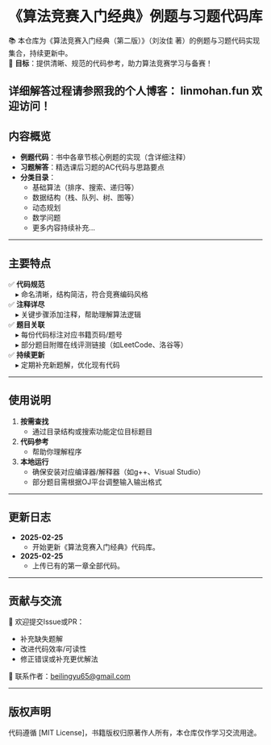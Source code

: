 # 《算法竞赛入门经典》例题与习题代码库

📚 本仓库为《算法竞赛入门经典（第二版）》（刘汝佳 著）的例题与习题代码实现集合，持续更新中。  
🚀 **目标**：提供清晰、规范的代码参考，助力算法竞赛学习与备赛！


详细解答过程请参照我的个人博客：
linmohan.fun
欢迎访问！
---
## 内容概览

- **例题代码**：书中各章节核心例题的实现（含详细注释）
- **习题解答**：精选课后习题的AC代码与思路要点
- **分类目录**：
  - 基础算法（排序、搜索、递归等）
  - 数据结构（栈、队列、树、图等）
  - 动态规划
  - 数学问题
  - 更多内容持续补充...

---

## 主要特点

✅ **代码规范**  
 ▸ 命名清晰，结构简洁，符合竞赛编码风格  
✅ **注释详尽**  
 ▸ 关键步骤添加注释，帮助理解算法逻辑  
✅ **题目关联**  
 ▸ 每份代码标注对应书籍页码/题号  
 ▸ 部分题目附赠在线评测链接（如LeetCode、洛谷等）  
✅ **持续更新**  
 ▸ 定期补充新题解，优化现有代码

---

## 使用说明

1. **按需查找**  
   - 通过目录结构或搜索功能定位目标题目
2. **代码参考**  
   - 帮助你理解程序
3. **本地运行**  
   - 确保安装对应编译器/解释器（如g++、Visual Studio）
   - 部分题目需根据OJ平台调整输入输出格式

---

## 更新日志

- **2025-02-25**  
  - 开始更新《算法竞赛入门经典》代码库。
- **2025-02-25**
  - 上传已有的第一章全部代码。

---

## 贡献与交流

🤝 欢迎提交Issue或PR：
- 补充缺失题解
- 改进代码效率/可读性
- 修正错误或补充更优解法

📧 联系作者：beilingyu65@gmail.com

---

## 版权声明

代码遵循 [MIT License]，书籍版权归原著作人所有，本仓库仅作学习交流用途。
